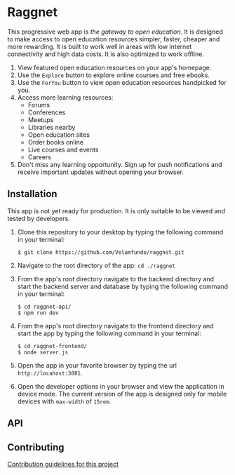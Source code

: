 # Raggnet
This progressive web app is *the gateway to open education*. It is designed to make access to open education resources simpler, faster, cheaper and more rewarding. It is built to work well in areas with low internet connectivity and high data costs. It is also optimized to work offline.

1. View featured open education resources on your app's  homepage.
2. Use the `Explore` button to explore online courses and free ebooks.
3. Use the `ForYou` button to view open education resources handpicked for you.
4. Access more learning resources:
   - Forums
   - Conferences
   - Meetups
   - Libraries nearby
   - Open education sites
   - Order books online
   - Live courses and events
   - Careers
5. Don't miss any learning opportunity. Sign up for push notifications and receive important updates without opening your browser.

## Installation
This app is not yet ready for production. It is only suitable to be viewed and tested by developers.

1. Clone this repository to your desktop by typing the following command in your terminal:
    ```
    $ git clone https://github.com/Velamfundo/raggnet.git
    ```

2. Navigate to the root directory of the app:
    ```cd ./raggnet```

3. From the app's root directory navigate to the backend directory and start the backend server and database by typing the following command in your terminal:
    ```
    $ cd raggnet-api/
    $ npm run dev
    ```

4. From the app's root directory navigate to the frontend directory and start the app by typing the following command in your terminal:
    ```
    $ cd raggnet-frontend/
    $ node server.js
    ```

5. Open the app in your favorite browser by typing the url ```http://locahost:3001```.

6. Open the developer options in your browser and view the application in device mode. The current
version of the app is designed only for mobile devices with `max-width` of `15rem`.

## API

## Contributing
[Contribution guidelines for this project](./CONTRIBUTING.md)
